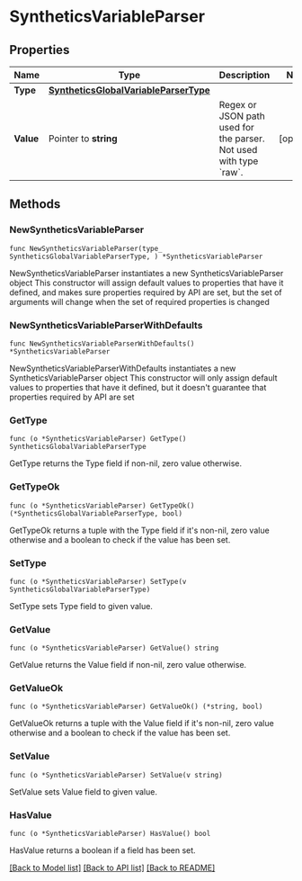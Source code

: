# SyntheticsVariableParser

## Properties

Name | Type | Description | Notes
---- | ---- | ----------- | ------
**Type** | [**SyntheticsGlobalVariableParserType**](SyntheticsGlobalVariableParserType.md) |  | 
**Value** | Pointer to **string** | Regex or JSON path used for the parser. Not used with type &#x60;raw&#x60;. | [optional] 

## Methods

### NewSyntheticsVariableParser

`func NewSyntheticsVariableParser(type_ SyntheticsGlobalVariableParserType, ) *SyntheticsVariableParser`

NewSyntheticsVariableParser instantiates a new SyntheticsVariableParser object
This constructor will assign default values to properties that have it defined,
and makes sure properties required by API are set, but the set of arguments
will change when the set of required properties is changed

### NewSyntheticsVariableParserWithDefaults

`func NewSyntheticsVariableParserWithDefaults() *SyntheticsVariableParser`

NewSyntheticsVariableParserWithDefaults instantiates a new SyntheticsVariableParser object
This constructor will only assign default values to properties that have it defined,
but it doesn't guarantee that properties required by API are set

### GetType

`func (o *SyntheticsVariableParser) GetType() SyntheticsGlobalVariableParserType`

GetType returns the Type field if non-nil, zero value otherwise.

### GetTypeOk

`func (o *SyntheticsVariableParser) GetTypeOk() (*SyntheticsGlobalVariableParserType, bool)`

GetTypeOk returns a tuple with the Type field if it's non-nil, zero value otherwise
and a boolean to check if the value has been set.

### SetType

`func (o *SyntheticsVariableParser) SetType(v SyntheticsGlobalVariableParserType)`

SetType sets Type field to given value.


### GetValue

`func (o *SyntheticsVariableParser) GetValue() string`

GetValue returns the Value field if non-nil, zero value otherwise.

### GetValueOk

`func (o *SyntheticsVariableParser) GetValueOk() (*string, bool)`

GetValueOk returns a tuple with the Value field if it's non-nil, zero value otherwise
and a boolean to check if the value has been set.

### SetValue

`func (o *SyntheticsVariableParser) SetValue(v string)`

SetValue sets Value field to given value.

### HasValue

`func (o *SyntheticsVariableParser) HasValue() bool`

HasValue returns a boolean if a field has been set.


[[Back to Model list]](../README.md#documentation-for-models) [[Back to API list]](../README.md#documentation-for-api-endpoints) [[Back to README]](../README.md)


